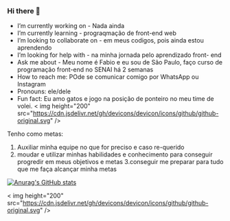 ### Hi there 👋

-  I’m currently working on - Nada ainda 
-  I’m currently learning - prograqmação de front-end web
-  I’m looking to collaborate on - em meus codigos, pois ainda estou aprendendo
-  I’m looking for help with - na minha jornada pelo aprendizado front- end
-  Ask me about - Meu nome é Fabio e eu sou de São Paulo, faço curso de programação front-end no SENAI há 2 semanas 
-  How to reach me: POde se comunicar comigo por WhatsApp ou Instagram 
-  Pronouns: ele/dele
-  Fun fact: Eu amo gatos e jogo na posição de ponteiro no meu time de volei.
< img height="200" src="https://cdn.jsdelivr.net/gh/devicons/devicon/icons/github/github-original.svg" />

Tenho como metas:

1. Auxiliar minha equipe no que for preciso e caso re-querido
2. moudar e utilizar minhas habilidades e conhecimento para conseguir progredir em meus objetivos e metas
3.conseguir me preparar para tudo que me faça alcançar minha metas

 [![Anurag's GitHub stats](https://github-readme-stats.vercel.app/api?username=Fabio42-sys)](https://github.com/Fabio42-sys/github-readme-stats)

   < img height="200" src="https://cdn.jsdelivr.net/gh/devicons/devicon/icons/github/github-original.svg" />

